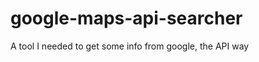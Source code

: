 google-maps-api-searcher
========================

A tool I needed to get some info from google, the API way
